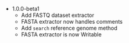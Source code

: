 - 1.0.0-beta1
    - Add FASTQ dataset extractor
    - FASTA extractor now handles comments
    - Add `search` reference genome method
    - FASTA extractor is now Writable
